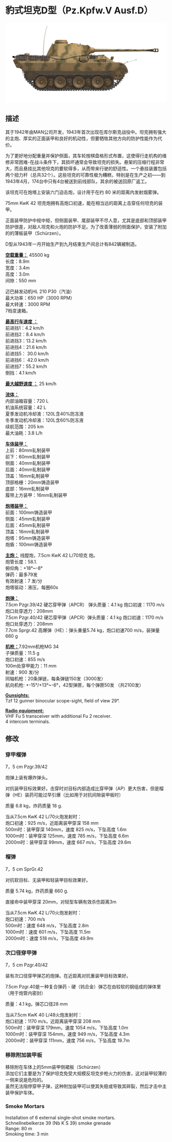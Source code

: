 # 豹式坦克D型（Pz.Kpfw.V Ausf.D）  
  
![pzv-d](../images/pzv-d.png)  
  
## 描述  
  
其于1942年由MAN公司开发，1943年首次出现在库尔斯克战役中。坦克拥有强大的主炮、厚实的正面装甲和良好的机动性，但要牺牲其他方向的防护性能作为代价。  
  
为了更好地分配重量并保护侧面，其车轮按棋盘格形式布置，这使得行走机构的维修非常困难-在战斗条件下，其损坏通常会导致坦克的损失。悬架的压缩行程非常大，而且悬挂比其他坦克的要软得多，从而带来行驶的舒适性。一个悬挂装置包括两个扭力杆（总共32个）。这些坦克的可靠性极为糟糕，特别是在生产之初——到1943年4月，174台中只有4台被送到前线部队，其余的被送回原厂返工。  
  
该坦克可在炮塔上安装六门迫击炮，设计用于在约 80 米的距离内发射烟雾弹。  
  
75mm KwK 42 坦克炮拥有高炮口初速，能在相当远的距离上击穿任何坦克的装甲。  
  
正面装甲防护中规中矩，但侧面装甲、尾部装甲不尽人意，尤其是底部和顶部装甲防护很差，对敌人坦克和火炮的防护不足。为了改善薄弱的侧面保护，安装了附加的的薄板装甲（Schürzen）。  
  
D型从1943年一月开始生产到九月结束生产间总计有842辆被制造。  
  
<b><u>空载重量：</u></b> 45500 kg  
长度：8.9m  
宽度：3.4m  
高度：3.0m  
间隙：550 mm  
  
迈巴赫发动机HL 210 P30（汽油）  
最大功率：650 HP（3000 RPM）  
最大转速：3000 RPM  
7档变速箱。  
  
<b><u>最高行车速度 ：</u></b>  
前进挡1：4.2 km/h  
前进挡2：8.4 km/h  
前进挡3：13.2 km/h  
前进挡4：21.6 km/h  
前进挡5： 30.0 km/h  
前进挡6： 42.0 km/h  
前进挡7：55.2 km/h  
倒挡：4.1 km/h  
  
<b><u>最大越野速度 ：</u></b> 25 km/h  
  
<b><u>流体：</u></b>  
内部油箱容量：720 L  
机油系统容量：42 L  
夏季发动机冷却液：120L含40%防冻液  
冬季发动机冷却液：120L含60%防冻液  
续航范围：205 km  
最大油耗：3.8 L/h  
  
<b><u>车体装甲：</u></b>  
上前：80mm轧制装甲  
前下：60mm轧制装甲  
侧面：40mm轧制装甲  
后面：40mm轧制装甲  
顶盖：16mm轧制装甲  
顶部格栅：20mm铸造装甲  
底部：16mm轧制装甲  
履带上方装甲：16mm轧制装甲  
  
<b><u>炮塔装甲：</u></b>  
前面：100mm铸造装甲  
侧面：45mm轧制装甲  
后面：45mm轧制装甲  
顶盖：16mm轧制装甲  
炮塔：95mm铸造装甲  
炮盾：100mm铸造装甲  
  
<b><u>主炮：</u></b> 线膛炮，7.5cm KwK 42 L/70坦克 炮。  
炮管长度：58.1.  
俯仰角：+18°~-8°  
弹药：最多79发  
有效射速：7 发/分  
炮塔驱动：液压，每圈60s  
  
<b><u>炮弹：</u></b>  
7.5cm Pzgr.39/42 硬芯穿甲弹（APCR） 弹头质量：4.1 kg 炮口初速：1170 m/s 炮口处穿透力：208mm  
7.5cm Pzgr.40/42 硬芯穿甲弹（APCR）弹头质量：4.1 kg 炮口初速：1170 m/s 炮口处穿透力：208mm  
7.7cm Sprgr.42 高爆弹（HE）：弹头重量5.74 kg，炮口初速700 m/s，装弹量660 g  
  
<b><u>机枪：</u></b>7.92mm机枪MG 34  
子弹质量：11.5 g  
炮口初速：855 m/s  
100m处穿甲能力：11 mm  
射速：900 发/分  
同轴机枪：20条弹链，每条弹链150发（3000发）  
航向机枪: +-15°/+13°~-6°，42型弹匣，每个弹匣50发 （共2100发）  
  
<b><u>Gunsights:</u></b>  
Tzf 12 gunner binocular scope-sight, field of view 29°.  
  
<b><u>Radio equipment:</u></b>  
VHF Fu 5 transceiver with additional Fu 2 receiver.  
4 intercom terminals.  
  
  
## 修改  
  
  
### 穿甲榴弹  
  
7，5 cm Pzgr.39/42  
  
炮弹上装有爆炸弹头。  
  
对抗装甲目标效果好。击穿时对目标内部造成比穿甲弹（AP）更大伤害，但是榴弹（HE）装药可能过早引爆（比如用于对抗间隙装甲板时）  
  
质量 6.8 kg，炸药质量 18 g.  
  
当从7.5cm KwK 42 L/70火炮发射时：  
炮口初速：925 m/s，近距离装甲穿深 158 mm  
500m时：装甲穿深 140mm，速度 825 m/s，下坠高度 1.6m  
1000m时：装甲穿深 125mm，速度 785 m/s，下坠高度 6.6m  
2000m时：装甲穿深 99mm，速度 667 m/s，下坠高度 29.6m  
  
### 榴弹  
  
7，5 cm SprGr.42  
  
对抗软目标、无装甲和轻装甲目标效果好。  
  
质量 5.74 kg，炸药质量 660 g.  
  
直接命中装甲穿深 20mm，对轻型车辆有效杀伤距离3m  
  
当从7.5cm KwK 42 L/70火炮发射时：  
炮口初速：700 m/s  
500m时：速度 648 m/s，下坠高度 2.8m  
1000m时：速度 601 m/s，下坠高度 11.5m  
2000m时：速度 518 m/s，下坠高度 49.9m  ﻿
  
### 次口径穿甲弹  
  
7，5 cm Pzgr.40/42  
  
装有次口径穿甲弹芯的炮弹。在近距离对抗重装甲目标效果好。  
  
7.5cm Pzgr.40是一种复合弹药 - 硬（钨合金）弹芯在由较软的钢组成的弹体里（用于炮管内密封）  
  
质量：4.1 kg，弹芯口径28 mm  
  
当从7.5cm KwK 40 L/48火炮发射时：  
炮口初速：1170 m/s，近距离装甲穿深 208 mm  
500m时：装甲穿深 179mm，速度 1054 m/s，下坠高度 1.0m  
1000m时：装甲穿深 154mm，速度 949 m/s，下坠高度 4.3m  
2000m时：装甲穿深 111mm，速度 756 m/s，下坠高度 19.7m  ﻿
  
### 移除附加装甲板  
  
移除附在车体上的5mm装甲侧裙板（Schürzen）  
添加它们主要是为了保护坦克免受大规模反坦克步枪火力的伤害，这对装甲较薄的一侧来说是危险的。  
虽然无法阻停穿甲子弹，这种附加装甲可以使其失稳或导致其碎裂，然后才击中主装甲保护车体。  
  
### Smoke Mortars  
  
Installation of 6 external single-shot smoke mortars.  
Schnellnebelkerze 39 (Nb K S 39) smoke grenade  
Range: 80 m  
Smoking time: 3 min  